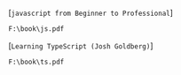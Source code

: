 [`javascript from Beginner to Professional`]

```bash
F:\book\js.pdf
```

[`Learning TypeScript (Josh Goldberg)`]

```bash
F:\book\ts.pdf
```
